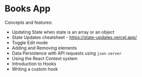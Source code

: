 # Books App

Concepts and features:

-   Updating State when state is an array or an object
-   State Updates cheatsheet - https://state-updates.vercel.app/
-   Toggle Edit mode
-   Adding and Removing elements
-   Data Persistence with API requests using `json-server`
-   Using the React Context system
-   Introduction to Hooks
-   Writing a custom hook
